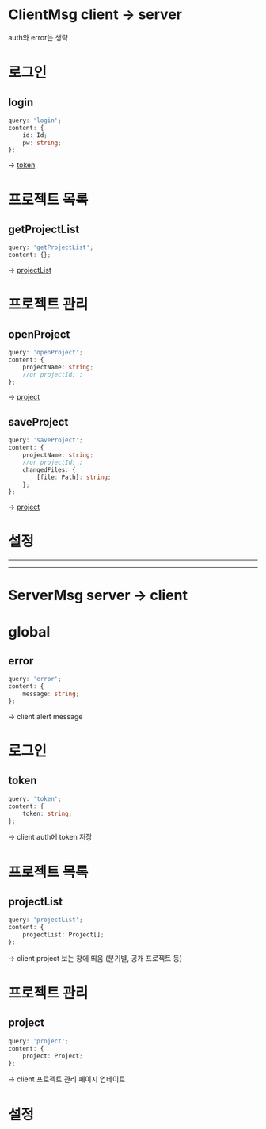 # ClientMsg client -> server

auth와 error는 생략

# 로그인

## login

```ts
query: 'login';
content: {
    id: Id;
    pw: string;
};
```

-> [token]

# 프로젝트 목록

## getProjectList

```ts
query: 'getProjectList';
content: {};
```

-> [projectList]

# 프로젝트 관리

## openProject

```ts
query: 'openProject';
content: {
    projectName: string;
    //or projectId: ;
};
```

-> [project]

## saveProject

```ts
query: 'saveProject';
content: {
    projectName: string;
    //or projectId: ;
    changedFiles: {
        [file: Path]: string;
    };
};
```

-> [project]

# 설정

---
---

# ServerMsg server -> client

# global

## error

```ts
query: 'error';
content: {
    message: string;
};
```

-> client alert message

# 로그인

## token

```ts
query: 'token';
content: {
    token: string;
};
```

-> client auth에 token 저장

# 프로젝트 목록

## projectList

```ts
query: 'projectList';
content: {
    projectList: Project[];
};
```

-> client project 보는 창에 띄움 (분기별, 공개 프로젝트 등)

# 프로젝트 관리

## project

```ts
query: 'project';
content: {
    project: Project;
};
```

-> client 프로젝트 관리 페이지 업데이트

# 설정

<!--ClientMsg-->
[login]: #login
[getProjectList]: #getprojectList
[openProject]: #openproject
[saveProject]: #saveproject

<!--ServerMsg-->
[error]: #error
[token]: #token
[projectList]: #projectlist
[project]: #project